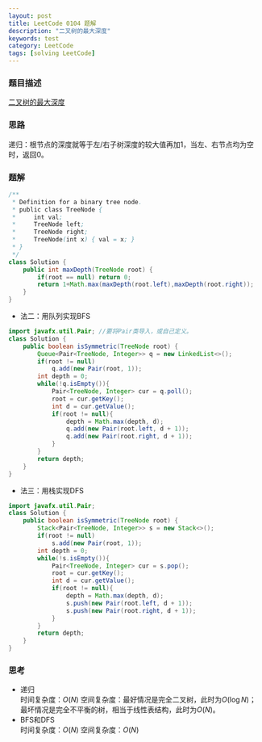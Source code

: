 ```yaml
---
layout: post
title: LeetCode 0104 题解
description: "二叉树的最大深度"
keywords: test
category: LeetCode
tags: [solving LeetCode]
---
```


### 题目描述
[二叉树的最大深度](https://leetcode-cn.com/problems/maximum-depth-of-binary-tree/)

### 思路
递归：根节点的深度就等于左/右子树深度的较大值再加1，当左、右节点均为空时，返回0。

### 题解
```java
/**
 * Definition for a binary tree node.
 * public class TreeNode {
 *     int val;
 *     TreeNode left;
 *     TreeNode right;
 *     TreeNode(int x) { val = x; }
 * }
 */
class Solution {
    public int maxDepth(TreeNode root) {
        if(root == null) return 0;
        return 1+Math.max(maxDepth(root.left),maxDepth(root.right));
    }
}
```
* 法二：用队列实现BFS
```java
import javafx.util.Pair; //要将Pair类导入，或自己定义。
class Solution {
    public boolean isSymmetric(TreeNode root) {
		Queue<Pair<TreeNode, Integer>> q = new LinkedList<>();
		if(root != null)
            q.add(new Pair(root, 1));
        int depth = 0;
        while(!q.isEmpty()){
            Pair<TreeNode, Integer> cur = q.poll();
            root = cur.getKey();
            int d = cur.getValue();
            if(root != null){
                depth = Math.max(depth, d);
                q.add(new Pair(root.left, d + 1));
                q.add(new Pair(root.right, d + 1));
            }
        }
        return depth;
    }
}
```
* 法三：用栈实现DFS
```java
import javafx.util.Pair;
class Solution {
    public boolean isSymmetric(TreeNode root) {
		Stack<Pair<TreeNode, Integer>> s = new Stack<>();
        if(root != null)
            s.add(new Pair(root, 1));
        int depth = 0;
        while(!s.isEmpty()){
            Pair<TreeNode, Integer> cur = s.pop(); 
            root = cur.getKey();
            int d = cur.getValue();
            if(root != null){
                depth = Math.max(depth, d);
                s.push(new Pair(root.left, d + 1));
                s.push(new Pair(root.right, d + 1));
            }
        }
        return depth;
    }
}
```
### 思考
* 递归  
时间复杂度：$O(N)$ 
空间复杂度：最好情况是完全二叉树，此时为$O(\log N)$；最坏情况是完全不平衡的树，相当于线性表结构，此时为$O(N)$。
* BFS和DFS  
时间复杂度：$O(N)$ 
空间复杂度：$O(N)$
